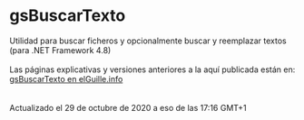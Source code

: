 # gsBuscarTexto
Utilidad para buscar ficheros y opcionalmente buscar y reemplazar textos (para .NET Framework 4.8)<br>
<br>
Las páginas explicativas y versiones anteriores a la aquí publicada están en:<br>
<a href="http://www.elguille.info/NET/vs2008/utilidades/gsBuscarTexto.aspx">gsBuscarTexto en elGuille.info</a><br>
<br>
<br>
Actualizado el 29 de octubre de 2020 a eso de las 17:16 GMT+1
